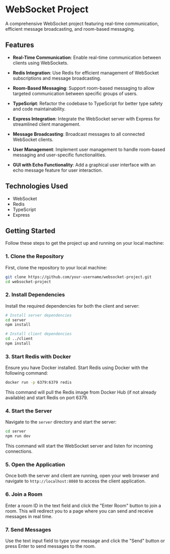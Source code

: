 # WebSocket Project

A comprehensive WebSocket project featuring real-time communication, efficient message broadcasting, and room-based messaging.

## Features

- **Real-Time Communication**: Enable real-time communication between clients using WebSockets.
  
- **Redis Integration**: Use Redis for efficient management of WebSocket subscriptions and message broadcasting.
  
- **Room-Based Messaging**: Support room-based messaging to allow targeted communication between specific groups of users.
  
- **TypeScript**: Refactor the codebase to TypeScript for better type safety and code maintainability.
  
- **Express Integration**: Integrate the WebSocket server with Express for streamlined client management.
  
- **Message Broadcasting**: Broadcast messages to all connected WebSocket clients.
  
- **User Management**: Implement user management to handle room-based messaging and user-specific functionalities.
  
- **GUI with Echo Functionality**: Add a graphical user interface with an echo message feature for user interaction.

## Technologies Used

- WebSocket
- Redis
- TypeScript
- Express

## Getting Started

Follow these steps to get the project up and running on your local machine:

### 1. Clone the Repository

First, clone the repository to your local machine:

```bash
git clone https://github.com/your-username/websocket-project.git
cd websocket-project
```

### 2. Install Dependencies

Install the required dependencies for both the client and server:

```bash
# Install server dependencies
cd server
npm install

# Install client dependencies
cd ../client
npm install
```

### 3. Start Redis with Docker

Ensure you have Docker installed. Start Redis using Docker with the following command:

```bash
docker run -p 6379:6379 redis
```

This command will pull the Redis image from Docker Hub (if not already available) and start Redis on port 6379.

### 4. Start the Server

Navigate to the `server` directory and start the server:

```bash
cd server
npm run dev
```

This command will start the WebSocket server and listen for incoming connections.


### 5. Open the Application

Once both the server and client are running, open your web browser and navigate to `http://localhost:8080` to access the client application.

### 6. Join a Room

Enter a room ID in the text field and click the "Enter Room" button to join a room. This will redirect you to a page where you can send and receive messages in real time.

### 7. Send Messages

Use the text input field to type your message and click the "Send" button or press Enter to send messages to the room.
